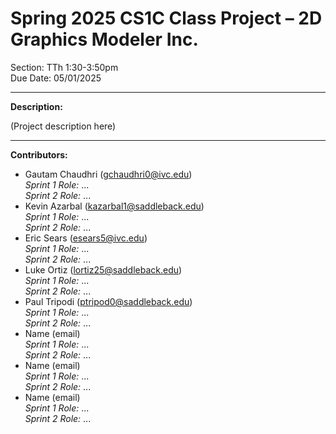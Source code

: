 # Spring 2025 CS1C Class Project – 2D Graphics Modeler Inc.
Section: TTh 1:30-3:50pm  
Due Date: 05/01/2025

---

**Description:**

(Project description here)

---

**Contributors:**
- Gautam Chaudhri (gchaudhri0@ivc.edu)  
  *Sprint 1 Role:* ...  
  *Sprint 2 Role:* ...
- Kevin Azarbal  (kazarbal1@saddleback.edu)  
  *Sprint 1 Role:* ...  
  *Sprint 2 Role:* ...
- Eric Sears  (esears5@ivc.edu)  
  *Sprint 1 Role:* ...  
  *Sprint 2 Role:* ...
- Luke Ortiz  (lortiz25@saddleback.edu)  
  *Sprint 1 Role:* ...  
  *Sprint 2 Role:* ...
- Paul Tripodi (ptripod0@saddleback.edu)  
  *Sprint 1 Role:* ...  
  *Sprint 2 Role:* ...
- Name  (email)  
  *Sprint 1 Role:* ...  
  *Sprint 2 Role:* ...
- Name  (email)  
  *Sprint 1 Role:* ...  
  *Sprint 2 Role:* ...
- Name  (email)  
  *Sprint 1 Role:* ...  
  *Sprint 2 Role:* ...

